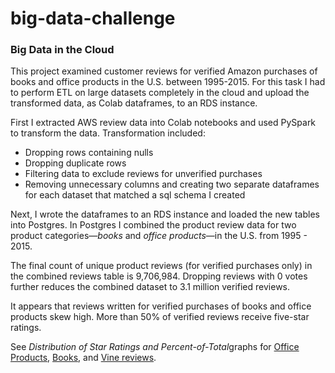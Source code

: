 # big-data-challenge
<h3>Big Data in the Cloud</h3>
<p>
  This project examined customer reviews for verified Amazon purchases of books and office products in the U.S. between 1995-2015. For this task I had to perform ETL on large datasets completely in the cloud and upload the transformed data, as Colab dataframes, to an RDS instance.</p>  
<p>First I extracted AWS review data into Colab notebooks and used PySpark to transform the data. Transformation included: 
<ul>
  <li>Dropping rows containing nulls</li>
  <li>Dropping duplicate rows</li>
  <li>Filtering data to exclude reviews for unverified purchases</li>
  <li>Removing unnecessary columns and creating two separate dataframes for each dataset that matched a sql schema I created</li>
</ul>
</p>
<p>Next, I wrote the dataframes to an RDS instance and loaded the new tables into Postgres.  In Postgres I combined the product review data for two product categories—<i>books</i> and <i>office products</i>—in the U.S. from 1995 - 2015.</p>
<p>The final count of unique product reviews (for verified purchases only) in the combined reviews table is 9,706,984. Dropping reviews with 0 votes further reduces the combined dataset to 3.1 million verified reviews.</p>
<p>It appears that reviews written for verified purchases of books and office products skew high.  More than 50% of verified reviews receive five-star ratings.</p>
<p>See <i>Distribution of Star Ratings and Percent-of-Total</i>graphs for <a href="https://github.com/boar1ang/big-data-challenge/blob/master/level-2/OfficeProdRatings.png" target="_blank">Office Products</a>, <a href="https://github.com/boar1ang/big-data-challenge/blob/master/level-2/BookRatings.png" target="_blank">Books</a>, and <a href="https://github.com/boar1ang/big-data-challenge/blob/master/level-2/VineRatings.png" target="_blank">Vine reviews</a>.
 

